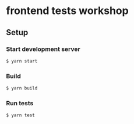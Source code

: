 # frontend tests workshop

## Setup

### Start development server

```sh
$ yarn start
```

### Build

```sh
$ yarn build
```

### Run tests

```sh
$ yarn test
```

